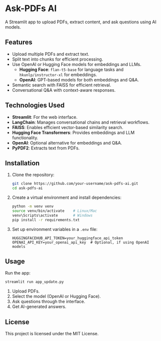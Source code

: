 # Ask-PDFs AI

A Streamlit app to upload PDFs, extract content, and ask questions using AI models.

## Features
- Upload multiple PDFs and extract text.
- Split text into chunks for efficient processing.
- Use OpenAI or Hugging Face models for embeddings and LLMs.
  - **Hugging Face**: `flan-t5-base` for language tasks and `hkunlp/instructor-xl` for embeddings.
  - **OpenAI**: GPT-based models for both embeddings and Q&A.
- Semantic search with FAISS for efficient retrieval.
- Conversational Q&A with context-aware responses.

## Technologies Used
- **Streamlit**: For the web interface.
- **LangChain**: Manages conversational chains and retrieval workflows.
- **FAISS**: Enables efficient vector-based similarity search.
- **Hugging Face Transformers**: Provides embeddings and LLM functionality.
- **OpenAI**: Optional alternative for embeddings and Q&A.
- **PyPDF2**: Extracts text from PDFs.

## Installation
1. Clone the repository:
   ```bash
   git clone https://github.com/your-username/ask-pdfs-ai.git
   cd ask-pdfs-ai
   ```
2. Create a virtual environment and install dependencies:
   ```bash
   python -m venv venv
   source venv/bin/activate    # Linux/Mac
   venv\Scripts\activate       # Windows
   pip install -r requirements.txt
   ```
3. Set up environment variables in a `.env` file:
   ```
   HUGGINGFACEHUB_API_TOKEN=your_huggingface_api_token
   OPENAI_API_KEY=your_openai_api_key  # Optional, if using OpenAI models
   ```

## Usage
Run the app:
```bash
streamlit run app_update.py
```
1. Upload PDFs.
2. Select the model (OpenAI or Hugging Face).
3. Ask questions through the interface.
4. Get AI-generated answers.

## License
This project is licensed under the MIT License.
